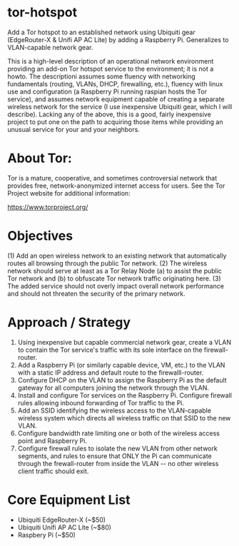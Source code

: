 # tor-hotspot
Add a Tor hotspot to an established network using Ubiquiti gear (EdgeRouter-X &amp; Unifi AP AC Lite) by adding a Raspberry Pi. Generalizes to VLAN-capable network gear.

This is a high-level description of an operational network environment providing an add-on Tor hotspot service to the environment; it is not a howto. The descriptioni assumes some fluency with networking fundamentals (routing, VLANs, DHCP, firewalling, etc.), fluency with linux use and configuration (a Raspberry Pi running raspian hosts the Tor service), and assumes network equipment capable of creating a separate wireless network for the service (I use inexpensive Ubiquiti gear, which I will describe). Lacking any of the above, this is a good, fairly inexpensive project to put one on the path to acquiring those items while providing an unusual service for your and your neighbors.

# About Tor:

Tor is a mature, cooperative, and sometimes controversial network that provides free, network-anonymized internet access for users. See the Tor Project website for additional information:

https://www.torproject.org/

# Objectives

(1) Add an open wireless network to an existing network that automatically routes all browsing through the public Tor network.
(2) The wireless network should serve at least as a Tor Relay Node (a) to assist the public Tor network and (b) to obfuscate Tor network traffic originating here.
(3) The added service should not overly impact overall network performance and should not threaten the security of the primary network.

# Approach / Strategy

1. Using inexpensive but capable commercial network gear, create a VLAN to contain the Tor service's traffic with its sole interface on the firewall-router.
2. Add a Raspberry Pi (or similarly capable device, VM, etc.) to the VLAN with a static IP address and default route to the firewalll-router.
3. Configure DHCP on the VLAN to assign the Raspberry Pi as the default gateway for all computers joining the network through the VLAN.
4. Install and configure Tor services on the Raspberry Pi. Configure firewall rules allowing inbound forwarding of Tor traffic to the Pi.
5. Add an SSID identifying the wireless access to the VLAN-capable wireless system which directs all wireless traffic on that SSID to the new VLAN.
6. Configure bandwidth rate limiting one or both of the wireless access point and Raspberry Pi.
7. Configure firewall rules to isolate the new VLAN from other network segments, and rules to ensure that ONLY the Pi can communicate through the frewall-router from inside the VLAN -- no other wireless client traffic should exit.

# Core Equipment List

* Ubiquiti EdgeRouter-X (~$50)
* Ubiquiti Unifi AP AC Lite (~$80)
* Raspbery Pi (~$50)
